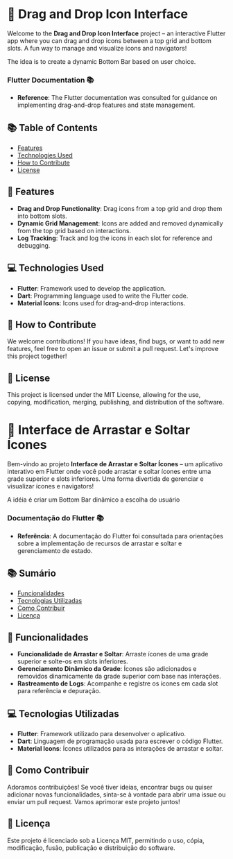 # 🚀 **Drag and Drop Icon Interface**

Welcome to the **Drag and Drop Icon Interface** project – an interactive Flutter app where you can drag and drop icons between a top grid and bottom slots. A fun way to manage and visualize icons and navigators!

The idea is to create a dynamic Bottom Bar based on user choice.

### **Flutter Documentation** 📚
- **Reference**: The Flutter documentation was consulted for guidance on implementing drag-and-drop features and state management.

## 📚 **Table of Contents**

- [Features](#features)
- [Technologies Used](#technologies-used)
- [How to Contribute](#how-to-contribute)
- [License](#license)

## 🚀 Features

- **Drag and Drop Functionality**: Drag icons from a top grid and drop them into bottom slots.
- **Dynamic Grid Management**: Icons are added and removed dynamically from the top grid based on interactions.
- **Log Tracking**: Track and log the icons in each slot for reference and debugging.

## 💻 Technologies Used

- **Flutter**: Framework used to develop the application.
- **Dart**: Programming language used to write the Flutter code.
- **Material Icons**: Icons used for drag-and-drop interactions.

## 🤝 How to Contribute

We welcome contributions! If you have ideas, find bugs, or want to add new features, feel free to open an issue or submit a pull request. Let's improve this project together!

## 📜 License

This project is licensed under the MIT License, allowing for the use, copying, modification, merging, publishing, and distribution of the software.


# 🚀 **Interface de Arrastar e Soltar Ícones**

Bem-vindo ao projeto **Interface de Arrastar e Soltar Ícones** – um aplicativo interativo em Flutter onde você pode arrastar e soltar ícones entre uma grade superior e slots inferiores. 
Uma forma divertida de gerenciar e visualizar ícones e navigators!

A idéia é criar um Bottom Bar dinâmico a escolha do usuário

### **Documentação do Flutter** 📚
- **Referência**: A documentação do Flutter foi consultada para orientações sobre a implementação de recursos de arrastar e soltar e gerenciamento de estado.

## 📚 **Sumário**

- [Funcionalidades](#funcionalidades)
- [Tecnologias Utilizadas](#tecnologias-utilizadas)
- [Como Contribuir](#como-contribuir)
- [Licença](#licença)

## 🚀 Funcionalidades

- **Funcionalidade de Arrastar e Soltar**: Arraste ícones de uma grade superior e solte-os em slots inferiores.
- **Gerenciamento Dinâmico da Grade**: Ícones são adicionados e removidos dinamicamente da grade superior com base nas interações.
- **Rastreamento de Logs**: Acompanhe e registre os ícones em cada slot para referência e depuração.

## 💻 Tecnologias Utilizadas

- **Flutter**: Framework utilizado para desenvolver o aplicativo.
- **Dart**: Linguagem de programação usada para escrever o código Flutter.
- **Material Icons**: Ícones utilizados para as interações de arrastar e soltar.

## 🤝 Como Contribuir

Adoramos contribuições! Se você tiver ideias, encontrar bugs ou quiser adicionar novas funcionalidades, sinta-se à vontade para abrir uma issue ou enviar um pull request. Vamos aprimorar este projeto juntos!

## 📜 Licença

Este projeto é licenciado sob a Licença MIT, permitindo o uso, cópia, modificação, fusão, publicação e distribuição do software.
